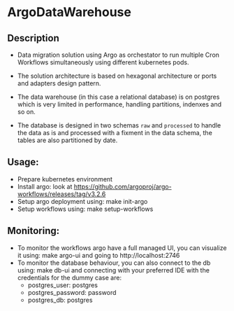 # ArgoDataWarehouse

## Description
- Data migration solution using Argo as orchestator to run multiple Cron Workflows simultaneously using different kubernetes pods.

- The solution architecture is based on hexagonal architecture or ports and adapters design pattern.

- The data warehouse (in this case a relational database) is on postgres which is very limited in performance, handling partitions, indenxes and so on.

- The database is designed in two schemas `raw` and `processed` to handle the data as is and processed with a fixment in the data schema, the tables are also partitioned by date.

## Usage:
- Prepare kubernetes environment
- Install argo: look at https://github.com/argoproj/argo-workflows/releases/tag/v3.2.6
- Setup argo deployment using: make init-argo
- Setup workflows using: make setup-workflows

## Monitoring:
- To monitor the workflows argo have a full managed UI, you can visualize it using: make argo-ui and going to http://localhost:2746
- To monitor the database behaviour, you can also connect to the db using: make db-ui and connecting with your preferred IDE with the credentials for the dummy case are:
    - postgres_user: postgres
    - postgres_password: password
    - postgres_db: postgres
